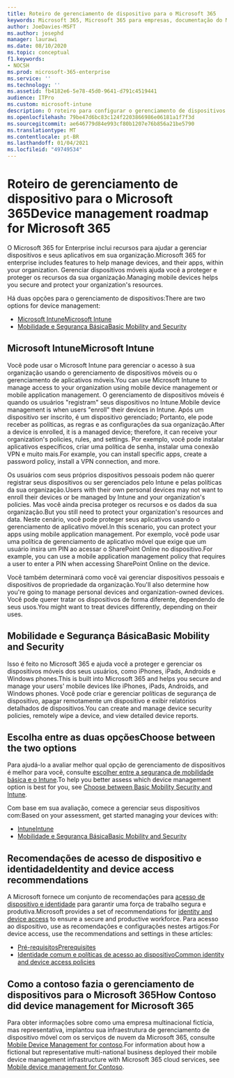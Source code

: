 ```yaml
---
title: Roteiro de gerenciamento de dispositivo para o Microsoft 365
keywords: Microsoft 365, Microsoft 365 para empresas, documentação do Microsoft 365, gerenciamento de dispositivos móveis, Intune
author: JoeDavies-MSFT
ms.author: josephd
manager: laurawi
ms.date: 08/10/2020
ms.topic: conceptual
f1.keywords:
- NOCSH
ms.prod: microsoft-365-enterprise
ms.service: ''
ms.technology: ''
ms.assetid: fb4182e6-5e78-45d0-9641-d791c4519441
audience: ITPro
ms.custom: microsoft-intune
description: O roteiro para configurar o gerenciamento de dispositivos para o Microsoft 365.
ms.openlocfilehash: 79be47d6bc83c124f2203866986e06181a1f7f3d
ms.sourcegitcommit: ae646779d84e993cf80b1207e76b856a21be5790
ms.translationtype: MT
ms.contentlocale: pt-BR
ms.lasthandoff: 01/04/2021
ms.locfileid: "49749534"
---
```

# <a name="device-management-roadmap-for-microsoft-365"></a><span data-ttu-id="6b976-104">Roteiro de gerenciamento de dispositivo para o Microsoft 365</span><span class="sxs-lookup"><span data-stu-id="6b976-104">Device management roadmap for Microsoft 365</span></span>

<span data-ttu-id="6b976-105">O Microsoft 365 for Enterprise inclui recursos para ajudar a gerenciar dispositivos e seus aplicativos em sua organização.</span><span class="sxs-lookup"><span data-stu-id="6b976-105">Microsoft 365 for enterprise includes features to help manage devices, and their apps, within your organization.</span></span> <span data-ttu-id="6b976-106">Gerenciar dispositivos móveis ajuda você a proteger e proteger os recursos da sua organização.</span><span class="sxs-lookup"><span data-stu-id="6b976-106">Managing mobile devices helps you secure and protect your organization's resources.</span></span>

<span data-ttu-id="6b976-107">Há duas opções para o gerenciamento de dispositivos:</span><span class="sxs-lookup"><span data-stu-id="6b976-107">There are two options for device management:</span></span>

- [<span data-ttu-id="6b976-108">Microsoft Intune</span><span class="sxs-lookup"><span data-stu-id="6b976-108">Microsoft Intune</span></span>](#microsoft-intune)
- [<span data-ttu-id="6b976-109">Mobilidade e Segurança Básica</span><span class="sxs-lookup"><span data-stu-id="6b976-109">Basic Mobility and Security</span></span>](#basic-mobility-and-security)

## <a name="microsoft-intune"></a><span data-ttu-id="6b976-110">Microsoft Intune</span><span class="sxs-lookup"><span data-stu-id="6b976-110">Microsoft Intune</span></span>

<span data-ttu-id="6b976-111">Você pode usar o Microsoft Intune para gerenciar o acesso à sua organização usando o gerenciamento de dispositivos móveis ou o gerenciamento de aplicativos móveis.</span><span class="sxs-lookup"><span data-stu-id="6b976-111">You can use Microsoft Intune to manage access to your organization using mobile device management or mobile application management.</span></span> <span data-ttu-id="6b976-112">O gerenciamento de dispositivos móveis é quando os usuários "registram" seus dispositivos no Intune.</span><span class="sxs-lookup"><span data-stu-id="6b976-112">Mobile device management is when users "enroll" their devices in Intune.</span></span> <span data-ttu-id="6b976-113">Após um dispositivo ser inscrito, é um dispositivo gerenciado; Portanto, ele pode receber as políticas, as regras e as configurações da sua organização.</span><span class="sxs-lookup"><span data-stu-id="6b976-113">After a device is enrolled, it is a managed device; therefore, it can receive your organization's  policies, rules, and settings.</span></span> <span data-ttu-id="6b976-114">Por exemplo, você pode instalar aplicativos específicos, criar uma política de senha, instalar uma conexão VPN e muito mais.</span><span class="sxs-lookup"><span data-stu-id="6b976-114">For example, you can install specific apps, create a password policy, install a VPN connection, and more.</span></span>

<span data-ttu-id="6b976-115">Os usuários com seus próprios dispositivos pessoais podem não querer registrar seus dispositivos ou ser gerenciados pelo Intune e pelas políticas da sua organização.</span><span class="sxs-lookup"><span data-stu-id="6b976-115">Users with their own personal devices may not want to enroll their devices or be managed by Intune and your organization's policies.</span></span> <span data-ttu-id="6b976-116">Mas você ainda precisa proteger os recursos e os dados da sua organização.</span><span class="sxs-lookup"><span data-stu-id="6b976-116">But you still need to protect your organization's resources and data.</span></span> <span data-ttu-id="6b976-117">Neste cenário, você pode proteger seus aplicativos usando o gerenciamento de aplicativo móvel.</span><span class="sxs-lookup"><span data-stu-id="6b976-117">In this scenario, you can protect your apps using mobile application management.</span></span> <span data-ttu-id="6b976-118">Por exemplo, você pode usar uma política de gerenciamento de aplicativo móvel que exige que um usuário insira um PIN ao acessar o SharePoint Online no dispositivo.</span><span class="sxs-lookup"><span data-stu-id="6b976-118">For example, you can use a mobile application management policy that requires a user to enter a PIN when accessing SharePoint Online on the device.</span></span>

<span data-ttu-id="6b976-119">Você também determinará como você vai gerenciar dispositivos pessoais e dispositivos de propriedade da organização.</span><span class="sxs-lookup"><span data-stu-id="6b976-119">You'll also determine how you're going to manage personal devices and organization-owned devices.</span></span> <span data-ttu-id="6b976-120">Você pode querer tratar os dispositivos de forma diferente, dependendo de seus usos.</span><span class="sxs-lookup"><span data-stu-id="6b976-120">You might want to treat devices differently, depending on their uses.</span></span>

## <a name="basic-mobility-and-security"></a><span data-ttu-id="6b976-121">Mobilidade e Segurança Básica</span><span class="sxs-lookup"><span data-stu-id="6b976-121">Basic Mobility and Security</span></span>

<span data-ttu-id="6b976-122">Isso é feito no Microsoft 365 e ajuda você a proteger e gerenciar os dispositivos móveis dos seus usuários, como iPhones, iPads, Androids e Windows phones.</span><span class="sxs-lookup"><span data-stu-id="6b976-122">This is built into Microsoft 365 and helps you secure and manage your users' mobile devices like iPhones, iPads, Androids, and Windows phones.</span></span> <span data-ttu-id="6b976-123">Você pode criar e gerenciar políticas de segurança de dispositivo, apagar remotamente um dispositivo e exibir relatórios detalhados de dispositivos.</span><span class="sxs-lookup"><span data-stu-id="6b976-123">You can create and manage device security policies, remotely wipe a device, and view detailed device reports.</span></span>

## <a name="choose-between-the-two-options"></a><span data-ttu-id="6b976-124">Escolha entre as duas opções</span><span class="sxs-lookup"><span data-stu-id="6b976-124">Choose between the two options</span></span>

<span data-ttu-id="6b976-125">Para ajudá-lo a avaliar melhor qual opção de gerenciamento de dispositivos é melhor para você, consulte [escolher entre a segurança de mobilidade básica e o Intune](https://docs.microsoft.com/office365/securitycompliance/choose-between-mdm-and-intune).</span><span class="sxs-lookup"><span data-stu-id="6b976-125">To help you better assess which device management option is best for you, see [Choose between Basic Mobility Security and Intune](https://docs.microsoft.com/office365/securitycompliance/choose-between-mdm-and-intune).</span></span>

<span data-ttu-id="6b976-126">Com base em sua avaliação, comece a gerenciar seus dispositivos com:</span><span class="sxs-lookup"><span data-stu-id="6b976-126">Based on your assessment, get started managing your devices with:</span></span>

- [<span data-ttu-id="6b976-127">Intune</span><span class="sxs-lookup"><span data-stu-id="6b976-127">Intune</span></span>](https://docs.microsoft.com/mem/intune/fundamentals/planning-guide)
- [<span data-ttu-id="6b976-128">Mobilidade e Segurança Básica</span><span class="sxs-lookup"><span data-stu-id="6b976-128">Basic Mobility and Security</span></span>](https://support.microsoft.com/office/set-up-basic-mobility-and-security-dd892318-bc44-4eb1-af00-9db5430be3cd)
 
## <a name="identity-and-device-access-recommendations"></a><span data-ttu-id="6b976-129">Recomendações de acesso de dispositivo e identidade</span><span class="sxs-lookup"><span data-stu-id="6b976-129">Identity and device access recommendations</span></span>

<span data-ttu-id="6b976-130">A Microsoft fornece um conjunto de recomendações para [acesso de dispositivo e identidade](../security/office-365-security/microsoft-365-policies-configurations.md) para garantir uma força de trabalho segura e produtiva.</span><span class="sxs-lookup"><span data-stu-id="6b976-130">Microsoft provides a set of recommendations for [identity and device access](../security/office-365-security/microsoft-365-policies-configurations.md) to ensure a secure and productive workforce.</span></span> <span data-ttu-id="6b976-131">Para acesso ao dispositivo, use as recomendações e configurações nestes artigos:</span><span class="sxs-lookup"><span data-stu-id="6b976-131">For device access, use the recommendations and settings in these articles:</span></span>

- [<span data-ttu-id="6b976-132">Pré-requisitos</span><span class="sxs-lookup"><span data-stu-id="6b976-132">Prerequisites</span></span>](../security/office-365-security/identity-access-prerequisites.md)
- [<span data-ttu-id="6b976-133">Identidade comum e políticas de acesso ao dispositivo</span><span class="sxs-lookup"><span data-stu-id="6b976-133">Common identity and device access policies</span></span>](../security/office-365-security/identity-access-policies.md)

## <a name="how-contoso-did-device-management-for-microsoft-365"></a><span data-ttu-id="6b976-134">Como a contoso fazia o gerenciamento de dispositivos para o Microsoft 365</span><span class="sxs-lookup"><span data-stu-id="6b976-134">How Contoso did device management for Microsoft 365</span></span>

<span data-ttu-id="6b976-135">Para obter informações sobre como uma empresa multinacional fictícia, mas representativa, implantou sua infraestrutura de gerenciamento de dispositivo móvel com os serviços de nuvem da Microsoft 365, consulte [Mobile Device Management for contoso](contoso-mdm.md).</span><span class="sxs-lookup"><span data-stu-id="6b976-135">For information about how a fictional but representative multi-national business deployed their mobile device management infrastructure with Microsoft 365 cloud services, see [Mobile device management for Contoso](contoso-mdm.md).</span></span>
